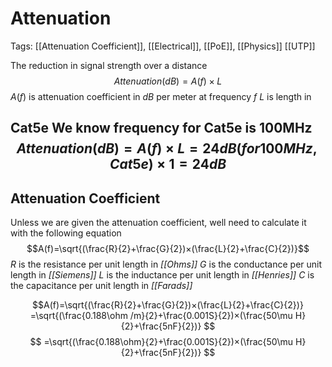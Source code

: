 # Attenuation
Tags: [[Attenuation Coefficient]], [[Electrical]], [[PoE]], [[Physics]] [[UTP]]

The reduction in signal strength over a distance
$$ Attenuation (dB) = A(f) × L$$
$A(f)$ is attenuation coefficient in $dB$ per meter at frequency $f$
$L$ is length in


**Cat5e**
We know frequency for Cat5e is 100MHz
$$Attenuation (dB) = A(f) × L = 24dB(for 100 MHz, Cat5e) × 1 = 24dB$$
---
## Attenuation Coefficient
Unless we are given the attenuation coefficient, well need to calculate it with the following equation
$$A(f)=\sqrt{(\frac{R}{2}+\frac{G}{2})×(\frac{L}{2}+\frac{C}{2})}$$
$R$ is the resistance per unit length in *[[Ohms]]*
$G$ is the conductance per unit length in *[[Siemens]]*
$L$ is the inductance per unit length in *[[Henries]]*
$C$ is the capacitance per unit length in *[[Farads]]*

$$A(f)=\sqrt{(\frac{R}{2}+\frac{G}{2})×(\frac{L}{2}+\frac{C}{2})}
=\sqrt{(\frac{0.188\ohm /m}{2}+\frac{0.001S}{2})×(\frac{50\mu H}{2}+\frac{5nF}{2})}
$$
$$
=\sqrt{(\frac{0.188\ohm}{2}+\frac{0.001S}{2})×(\frac{50\mu H}{2}+\frac{5nF}{2})}
$$